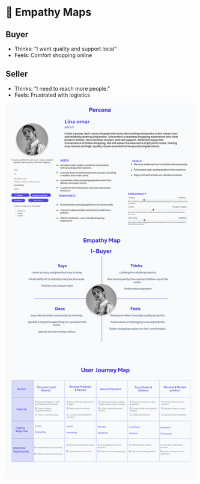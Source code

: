 # 🧠 Empathy Maps

## Buyer
- Thinks: “I want quality and support local”
- Feels: Comfort shopping online

## Seller
- Thinks: “I need to reach more people.”
- Feels: Frustrated with logistics

![buyer](https://github.com/mohvmed18/Bazaar/blob/1971d9d0cc8a24d1187e7938ba51b44be23a5df7/assets/empathymap-buyer.png)
